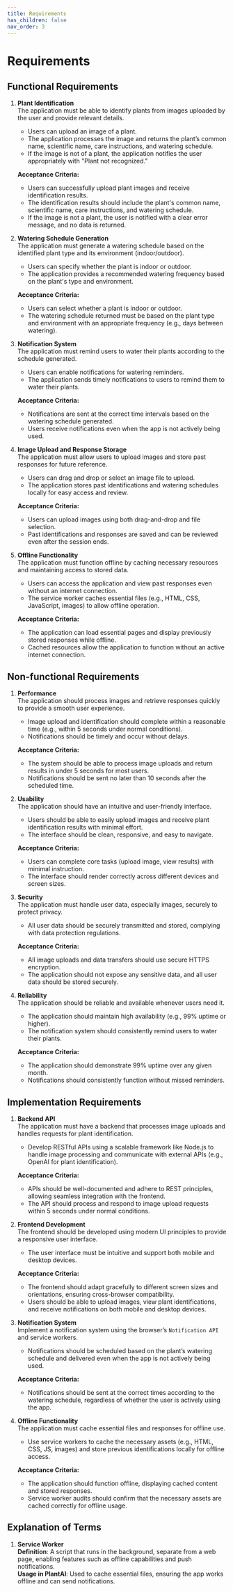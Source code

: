```yaml
---
title: Requirements
has_children: false
nav_order: 3
---
```


# Requirements

## Functional Requirements

1. **Plant Identification**  
   The application must be able to identify plants from images uploaded by the user and provide relevant details.  
   - Users can upload an image of a plant.  
   - The application processes the image and returns the plant’s common name, scientific name, care instructions, and watering schedule.  
   - If the image is not of a plant, the application notifies the user appropriately with "Plant not recognized."

   **Acceptance Criteria:**  
   - Users can successfully upload plant images and receive identification results.  
   - The identification results should include the plant's common name, scientific name, care instructions, and watering schedule.
   - If the image is not a plant, the user is notified with a clear error message, and no data is returned.

2. **Watering Schedule Generation**  
   The application must generate a watering schedule based on the identified plant type and its environment (indoor/outdoor).  
   - Users can specify whether the plant is indoor or outdoor.  
   - The application provides a recommended watering frequency based on the plant's type and environment.

   **Acceptance Criteria:**  
   - Users can select whether a plant is indoor or outdoor.  
   - The watering schedule returned must be based on the plant type and environment with an appropriate frequency (e.g., days between watering).

3. **Notification System**  
   The application must remind users to water their plants according to the schedule generated.  
   - Users can enable notifications for watering reminders.  
   - The application sends timely notifications to users to remind them to water their plants.

   **Acceptance Criteria:**  
   - Notifications are sent at the correct time intervals based on the watering schedule generated.  
   - Users receive notifications even when the app is not actively being used.

4. **Image Upload and Response Storage**  
   The application must allow users to upload images and store past responses for future reference.  
   - Users can drag and drop or select an image file to upload.  
   - The application stores past identifications and watering schedules locally for easy access and review.

   **Acceptance Criteria:**  
   - Users can upload images using both drag-and-drop and file selection.  
   - Past identifications and responses are saved and can be reviewed even after the session ends.

5. **Offline Functionality**  
   The application must function offline by caching necessary resources and maintaining access to stored data.  
   - Users can access the application and view past responses even without an internet connection.  
   - The service worker caches essential files (e.g., HTML, CSS, JavaScript, images) to allow offline operation.

   **Acceptance Criteria:**  
   - The application can load essential pages and display previously stored responses while offline.  
   - Cached resources allow the application to function without an active internet connection.

## Non-functional Requirements

1. **Performance**  
   The application should process images and retrieve responses quickly to provide a smooth user experience.  
   - Image upload and identification should complete within a reasonable time (e.g., within 5 seconds under normal conditions).  
   - Notifications should be timely and occur without delays.

   **Acceptance Criteria:**  
   - The system should be able to process image uploads and return results in under 5 seconds for most users.  
   - Notifications should be sent no later than 10 seconds after the scheduled time.

2. **Usability**  
   The application should have an intuitive and user-friendly interface.  
   - Users should be able to easily upload images and receive plant identification results with minimal effort.  
   - The interface should be clean, responsive, and easy to navigate.

   **Acceptance Criteria:**  
   - Users can complete core tasks (upload image, view results) with minimal instruction.  
   - The interface should render correctly across different devices and screen sizes.

3. **Security**  
   The application must handle user data, especially images, securely to protect privacy.  
   - All user data should be securely transmitted and stored, complying with data protection regulations.

   **Acceptance Criteria:**  
   - All image uploads and data transfers should use secure HTTPS encryption.  
   - The application should not expose any sensitive data, and all user data should be stored securely.

4. **Reliability**  
   The application should be reliable and available whenever users need it.  
   - The application should maintain high availability (e.g., 99% uptime or higher).  
   - The notification system should consistently remind users to water their plants.

   **Acceptance Criteria:**  
   - The application should demonstrate 99% uptime over any given month.  
   - Notifications should consistently function without missed reminders.

## Implementation Requirements

1. **Backend API**  
   The application must have a backend that processes image uploads and handles requests for plant identification.  
   - Develop RESTful APIs using a scalable framework like Node.js to handle image processing and communicate with external APIs (e.g., OpenAI for plant identification).  

   **Acceptance Criteria:**  
   - APIs should be well-documented and adhere to REST principles, allowing seamless integration with the frontend.  
   - The API should process and respond to image upload requests within 5 seconds under normal conditions.

2. **Frontend Development**  
   The frontend should be developed using modern UI principles to provide a responsive user interface.  
   - The user interface must be intuitive and support both mobile and desktop devices.  

   **Acceptance Criteria:**  
   - The frontend should adapt gracefully to different screen sizes and orientations, ensuring cross-browser compatibility.  
   - Users should be able to upload images, view plant identifications, and receive notifications on both mobile and desktop devices.

3. **Notification System**  
   Implement a notification system using the browser’s `Notification API` and service workers.  
   - Notifications should be scheduled based on the plant’s watering schedule and delivered even when the app is not actively being used.  

   **Acceptance Criteria:**  
   - Notifications should be sent at the correct times according to the watering schedule, regardless of whether the user is actively using the app.  

4. **Offline Functionality**  
   The application must cache essential files and responses for offline use.  
   - Use service workers to cache the necessary assets (e.g., HTML, CSS, JS, images) and store previous identifications locally for offline access.  

   **Acceptance Criteria:**  
   - The application should function offline, displaying cached content and stored responses.  
   - Service worker audits should confirm that the necessary assets are cached correctly for offline usage.

## Explanation of Terms

1. **Service Worker**  
   **Definition**: A script that runs in the background, separate from a web page, enabling features such as offline capabilities and push notifications.  
   **Usage in PlantAI**: Used to cache essential files, ensuring the app works offline and can send notifications.
